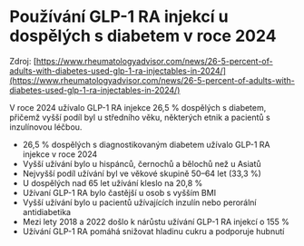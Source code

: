 # Používání GLP-1 RA injekcí u dospělých s diabetem v roce 2024

Zdroj: [https://www.rheumatologyadvisor.com/news/26-5-percent-of-adults-with-diabetes-used-glp-1-ra-injectables-in-2024/](https://www.rheumatologyadvisor.com/news/26-5-percent-of-adults-with-diabetes-used-glp-1-ra-injectables-in-2024/)

V roce 2024 užívalo GLP-1 RA injekce 26,5 % dospělých s diabetem, přičemž vyšší podíl byl u středního věku, některých etnik a pacientů s inzulínovou léčbou.

- 26,5 % dospělých s diagnostikovaným diabetem užívalo GLP-1 RA injekce v roce 2024
- Vyšší užívání bylo u hispánců, černochů a bělochů než u Asiatů
- Nejvyšší podíl užívání byl ve věkové skupině 50–64 let (33,3 %)
- U dospělých nad 65 let užívání kleslo na 20,8 %
- Užívaní GLP-1 RA bylo častější u osob s vyšším BMI
- Vyšší užívání bylo u pacientů užívajících inzulín nebo perorální antidiabetika
- Mezi lety 2018 a 2022 došlo k nárůstu užívání GLP-1 RA injekcí o 155 %
- Užívání GLP-1 RA pomáhá snižovat hladinu cukru a podporuje hubnutí
